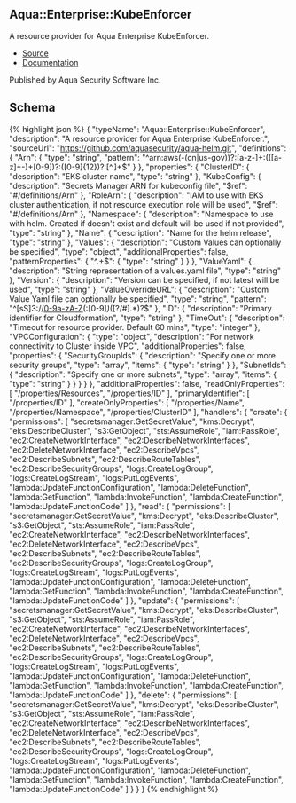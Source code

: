 
## Aqua::Enterprise::KubeEnforcer

A resource provider for Aqua Enterprise KubeEnforcer.

- [Source](https:&#x2F;&#x2F;github.com&#x2F;aquasecurity&#x2F;aqua-helm.git) 
- [Documentation]()

Published by Aqua Security Software Inc.

## Schema
{% highlight json %}
{
    "typeName": "Aqua::Enterprise::KubeEnforcer",
    "description": "A resource provider for Aqua Enterprise KubeEnforcer.",
    "sourceUrl": "https://github.com/aquasecurity/aqua-helm.git",
    "definitions": {
        "Arn": {
            "type": "string",
            "pattern": "^arn:aws(-(cn|us-gov))?:[a-z-]+:(([a-z]+-)+[0-9])?:([0-9]{12})?:[^.]+$"
        }
    },
    "properties": {
        "ClusterID": {
            "description": "EKS cluster name",
            "type": "string"
        },
        "KubeConfig": {
            "description": "Secrets Manager ARN for kubeconfig file",
            "$ref": "#/definitions/Arn"
        },
        "RoleArn": {
            "description": "IAM to use with EKS cluster authentication, if not resource execution role will be used",
            "$ref": "#/definitions/Arn"
        },
        "Namespace": {
            "description": "Namespace to use with helm. Created if doesn't exist and default will be used if not provided",
            "type": "string"
        },
        "Name": {
            "description": "Name for the helm release",
            "type": "string"
        },
        "Values": {
            "description": "Custom Values can optionally be specified",
            "type": "object",
            "additionalProperties": false,
            "patternProperties": {
                "^.+$": {
                    "type": "string"
                }
            }
        },
        "ValueYaml": {
            "description": "String representation of a values.yaml file",
            "type": "string"
        },
        "Version": {
            "description": "Version can be specified, if not latest will be used",
            "type": "string"
        },
        "ValueOverrideURL": {
            "description": "Custom Value Yaml file can optionally be specified",
            "type": "string",
            "pattern": "^[sS]3://[0-9a-zA-Z]([-.\\w]*[0-9a-zA-Z])(:[0-9]*)*([?/#].*)?$"
        },
        "ID": {
            "description": "Primary identifier for Cloudformation",
            "type": "string"
        },
        "TimeOut": {
            "description": "Timeout for resource provider. Default 60 mins",
            "type": "integer"
        },
        "VPCConfiguration": {
            "type": "object",
            "description": "For network connectivity to Cluster inside VPC",
            "additionalProperties": false,
            "properties": {
                "SecurityGroupIds": {
                    "description": "Specify one or more security groups",
                    "type": "array",
                    "items": {
                        "type": "string"
                    }
                },
                "SubnetIds": {
                    "description": "Specify one or more subnets",
                    "type": "array",
                    "items": {
                        "type": "string"
                    }
                }
            }
        }
    },
    "additionalProperties": false,
    "readOnlyProperties": [
        "/properties/Resources",
        "/properties/ID"
    ],
    "primaryIdentifier": [
        "/properties/ID"
    ],
    "createOnlyProperties": [
        "/properties/Name",
        "/properties/Namespace",
        "/properties/ClusterID"
    ],
    "handlers": {
        "create": {
            "permissions": [
                "secretsmanager:GetSecretValue",
                "kms:Decrypt",
                "eks:DescribeCluster",
                "s3:GetObject",
                "sts:AssumeRole",
                "iam:PassRole",
                "ec2:CreateNetworkInterface",
                "ec2:DescribeNetworkInterfaces",
                "ec2:DeleteNetworkInterface",
                "ec2:DescribeVpcs",
                "ec2:DescribeSubnets",
                "ec2:DescribeRouteTables",
                "ec2:DescribeSecurityGroups",
                "logs:CreateLogGroup",
                "logs:CreateLogStream",
                "logs:PutLogEvents",
                "lambda:UpdateFunctionConfiguration",
                "lambda:DeleteFunction",
                "lambda:GetFunction",
                "lambda:InvokeFunction",
                "lambda:CreateFunction",
                "lambda:UpdateFunctionCode"
            ]
        },
        "read": {
            "permissions": [
                "secretsmanager:GetSecretValue",
                "kms:Decrypt",
                "eks:DescribeCluster",
                "s3:GetObject",
                "sts:AssumeRole",
                "iam:PassRole",
                "ec2:CreateNetworkInterface",
                "ec2:DescribeNetworkInterfaces",
                "ec2:DeleteNetworkInterface",
                "ec2:DescribeVpcs",
                "ec2:DescribeSubnets",
                "ec2:DescribeRouteTables",
                "ec2:DescribeSecurityGroups",
                "logs:CreateLogGroup",
                "logs:CreateLogStream",
                "logs:PutLogEvents",
                "lambda:UpdateFunctionConfiguration",
                "lambda:DeleteFunction",
                "lambda:GetFunction",
                "lambda:InvokeFunction",
                "lambda:CreateFunction",
                "lambda:UpdateFunctionCode"
            ]
        },
        "update": {
            "permissions": [
                "secretsmanager:GetSecretValue",
                "kms:Decrypt",
                "eks:DescribeCluster",
                "s3:GetObject",
                "sts:AssumeRole",
                "iam:PassRole",
                "ec2:CreateNetworkInterface",
                "ec2:DescribeNetworkInterfaces",
                "ec2:DeleteNetworkInterface",
                "ec2:DescribeVpcs",
                "ec2:DescribeSubnets",
                "ec2:DescribeRouteTables",
                "ec2:DescribeSecurityGroups",
                "logs:CreateLogGroup",
                "logs:CreateLogStream",
                "logs:PutLogEvents",
                "lambda:UpdateFunctionConfiguration",
                "lambda:DeleteFunction",
                "lambda:GetFunction",
                "lambda:InvokeFunction",
                "lambda:CreateFunction",
                "lambda:UpdateFunctionCode"
            ]
        },
        "delete": {
            "permissions": [
                "secretsmanager:GetSecretValue",
                "kms:Decrypt",
                "eks:DescribeCluster",
                "s3:GetObject",
                "sts:AssumeRole",
                "iam:PassRole",
                "ec2:CreateNetworkInterface",
                "ec2:DescribeNetworkInterfaces",
                "ec2:DeleteNetworkInterface",
                "ec2:DescribeVpcs",
                "ec2:DescribeSubnets",
                "ec2:DescribeRouteTables",
                "ec2:DescribeSecurityGroups",
                "logs:CreateLogGroup",
                "logs:CreateLogStream",
                "logs:PutLogEvents",
                "lambda:UpdateFunctionConfiguration",
                "lambda:DeleteFunction",
                "lambda:GetFunction",
                "lambda:InvokeFunction",
                "lambda:CreateFunction",
                "lambda:UpdateFunctionCode"
            ]
        }
    }
}
{% endhighlight %}
